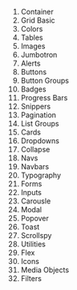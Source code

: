 1. Container
2. Grid Basic
3. Colors
4. Tables
5. Images
6. Jumbotron
7. Alerts
8. Buttons
9. Button Groups
10. Badges
11. Progress Bars
12. Snippers
13. Pagination
14. List Groups
15. Cards
16. Dropdowns
17. Collapse
18. Navs
19. Navbars
20. Typography
21. Forms
22. Inputs
23. Carousle
25. Modal
26. Popover
28. Toast
29. Scrollspy
30. Utilities
31. Flex
32. Icons
33. Media Objects 
34. Filters
